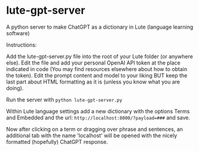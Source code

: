 # lute-gpt-server
A python server to make ChatGPT as a dictionary in Lute (language learning software)

Instructions:

Add the lute-gpt-server.py file into the root of your Lute folder (or anywhere else).
Edit the file and add your personal OpenAI API token at the place indicated in code (You may find resources elsewhere about how to obtain the token).
Edit the prompt content and model to your liking BUT keep the last part about HTML formatting as it is (unless you know what you are doing).

Run the server with `python lute-gpt-server.py`

Within Lute language settings add a new dictionary with the options Terms and Embedded and the url: `http://localhost:8000/?payload=###` and save.

Now after clicking on a term or dragging over phrase and sentences, an additional tab with the name 'localhost' will be opened with the nicely formatted (hopefully) ChatGPT response.
